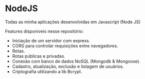 # NodeJS
Todas as minha aplicações desenvolvidas em Javascript (Node JS)

Features disponíveis nesse repositório:

- Iniciação de um servidor com express.
- CORS para controlar requisições entre navegadores.
- Rotas.
- Rotas públicas e privadas.
- Conexão com banco de dados NoSQL (Mongodb & Mongoose).
- Cadastro, atualização, exclusão e listagem de usuários.
- Criptografia utilizando a lib Bcrypt.
